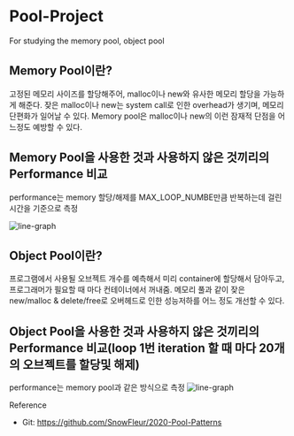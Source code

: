 # Pool-Project
For studying the memory pool, object pool


Memory Pool이란?
----------------
고정된 메모리 사이즈를 할당해주어, malloc이나 new와 유사한 메모리 할당을 가능하게 해준다. 잦은 malloc이나 new는 system call로 인한 overhead가 생기며, 메모리 단편화가 일어날 수 있다.
Memory pool은 malloc이나 new의 이런 잠재적 단점을 어느정도 예방할 수 있다.

Memory Pool을 사용한 것과 사용하지 않은 것끼리의 Performance 비교
--------------------------------------------------------
performance는 memory 할당/해제를 MAX_LOOP_NUMBE만큼 반복하는데 걸린 시간을 기준으로 측정

![line-graph](https://user-images.githubusercontent.com/38073072/125497378-46dcabbb-f439-401e-b2e7-9799a74921f6.png)


Object Pool이란?
----------------
프로그램에서 사용될 오브젝트 개수를 예측해서 미리 container에 할당해서 담아두고, 프로그래머가 필요할 때 마다 컨테이너에서 꺼내줌. 메모리 풀과 같이 잦은 new/malloc & delete/free로 오버헤드로 인한 성능저하를 어느 정도 개선할 수 있다.

Object Pool을 사용한 것과 사용하지 않은 것끼리의 Performance 비교(loop 1번 iteration 할 때 마다 20개의 오브젝트를 할당및 해제)
--------------------------------------------------------
performance는 memory pool과 같은 방식으로 측정
![line-graph](https://user-images.githubusercontent.com/38073072/126048272-2a3b67d5-fd2a-48bd-a1e5-288974970998.png)



Reference
* Git: https://github.com/SnowFleur/2020-Pool-Patterns
